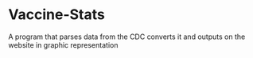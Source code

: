 # Vaccine-Stats
 A program that parses data from the CDC converts it and outputs on the website in graphic representation 
